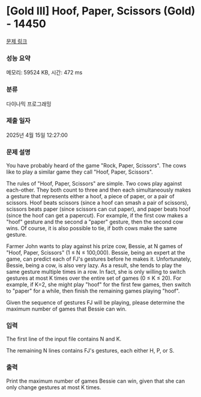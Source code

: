 # [Gold III] Hoof, Paper, Scissors (Gold) - 14450 

[문제 링크](https://www.acmicpc.net/problem/14450) 

### 성능 요약

메모리: 59524 KB, 시간: 472 ms

### 분류

다이나믹 프로그래밍

### 제출 일자

2025년 4월 15일 12:27:00

### 문제 설명

<p>You have probably heard of the game "Rock, Paper, Scissors". The cows like to play a similar game they call "Hoof, Paper, Scissors".</p>

<p>The rules of "Hoof, Paper, Scissors" are simple. Two cows play against each-other. They both count to three and then each simultaneously makes a gesture that represents either a hoof, a piece of paper, or a pair of scissors. Hoof beats scissors (since a hoof can smash a pair of scissors), scissors beats paper (since scissors can cut paper), and paper beats hoof (since the hoof can get a papercut). For example, if the first cow makes a "hoof" gesture and the second a "paper" gesture, then the second cow wins. Of course, it is also possible to tie, if both cows make the same gesture.</p>

<p>Farmer John wants to play against his prize cow, Bessie, at N games of "Hoof, Paper, Scissors" (1 ≤ N ≤ 100,000). Bessie, being an expert at the game, can predict each of FJ's gestures before he makes it. Unfortunately, Bessie, being a cow, is also very lazy. As a result, she tends to play the same gesture multiple times in a row. In fact, she is only willing to switch gestures at most K times over the entire set of games (0 ≤ K ≤ 20). For example, if K=2, she might play "hoof" for the first few games, then switch to "paper" for a while, then finish the remaining games playing "hoof".</p>

<p>Given the sequence of gestures FJ will be playing, please determine the maximum number of games that Bessie can win.</p>

### 입력 

 <p>The first line of the input file contains N and K.</p>

<p>The remaining N lines contains FJ's gestures, each either H, P, or S.</p>

### 출력 

 <p>Print the maximum number of games Bessie can win, given that she can only change gestures at most K times.</p>

